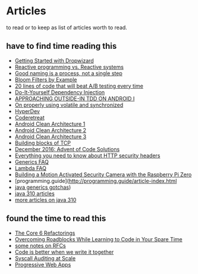 # Articles

to read or to keep as list of articles worth to read.

## have to find time reading this
* [Getting Started with Dropwizard](https://www.sitepoint.com/tutorial-getting-started-dropwizard/)
* [Reactive programming vs. Reactive systems](https://www.oreilly.com/ideas/reactive-programming-vs-reactive-systems)
* [Good naming is a process, not a single step](http://arlobelshee.com/good-naming-is-a-process-not-a-single-step/)
* [Bloom Filters by Example](http://llimllib.github.io/bloomfilter-tutorial/)
* [20 lines of code that will beat A/B testing every time](http://stevehanov.ca/blog/index.php?id=132)
* [Do-It-Yourself Dependency Injection](http://blacksheep.parry.org/wp-content/uploads/2010/03/DIY-DI.pdf)
* [APPROACHING OUTSIDE-IN TDD ON ANDROID I](https://codurance.com/2016/09/28/approaching-tdd-outside-android/)
* [On properly using volatile and synchronized](https://medium.com/google-developer-experts/on-properly-using-volatile-and-synchronized-702fc05faac2#.ubswx466e)
* [HyperDev](https://www.joelonsoftware.com/2016/05/31/introducing-hyperdev/)
* [Coderetreat](http://coderetreat.org/)
* [Android Clean Architecture 1](https://medium.com/@dmilicic/a-detailed-guide-on-developing-android-apps-using-the-clean-architecture-pattern-d38d71e94029#.kzkinbmfm)
* [Android Clean Architecture 2](http://fernandocejas.com/2014/09/03/architecting-android-the-clean-way/)
* [Android Clean Architecture 3](http://fernandocejas.com/2015/07/18/architecting-android-the-evolution/)
* [Building blocks of TCP](https://hpbn.co/building-blocks-of-tcp/)
* [December 2016: Advent of Code Solutions](http://nbviewer.jupyter.org/url/norvig.com/ipython/Advent%20of%20Code.ipynb)
* [Everything you need to know about HTTP security headers](https://blog.appcanary.com/2017/http-security-headers.html)
* [Generics FAQ](http://www.angelikalanger.com/GenericsFAQ/FAQSections/Fundamentals.html)
* [Lambda FAQ](http://www.lambdafaq.org/what-is-a-lambda-expression/)
* [Building a Motion Activated Security Camera with the Raspberry Pi Zero](https://utbrudd.bouvet.no/2017/01/05/building-a-motion-activated-security-camera-with-the-raspberry-pi-zero/)
* [programming.guide](http://programming.guide/article-index.html
* [java generics gotchas](http://aioo.be/mirrored/java-theory-and-practice-generics-gotchas.html))
* [java 310 articles](http://www.threeten.org/articles/index.html)
* [more articles on java 310](http://www.threeten.org/links.html)




## found the time to read this
* [The Core 6 Refactorings](http://arlobelshee.com/the-core-6-refactorings/#more-243)
* [Overcoming Roadblocks While Learning to Code in Your Spare Time](https://www.vikingcodeschool.com/posts/learning-to-code-in-your-spare-time)
* [some notes on RFCs](http://blog.npmjs.org/post/153881413635/some-notes-on-rfcs)
* [Code is better when we write it together](https://8thlight.com/blog/daniel-irvine/2016/11/28/code-is-better-when-we-write-it-together.html)
* [Syscall Auditing at Scale](https://slack.engineering/syscall-auditing-at-scale-e6a3ca8ac1b8#.6boijfnb3)
* [Progressive Web Apps](https://medium.com/javascript-scene/native-apps-are-doomed-ac397148a2c0#.cdoxmvvow)
